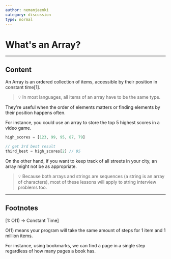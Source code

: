 ```yaml
---
author: nemanjaenki
category: discussion
type: normal
---
```


# What's an Array?

---
## Content

An Array is an ordered collection of items, accessible by their position in constant time[1].

> 💡 In most languages, all items of an array have to be the same type.

They're useful when the order of elements matters or finding elements by their position happens often.

For instance, you could use an array to store the top 5 highest scores in a video game. 

```js
high_scores = [123, 99, 95, 87, 79]

// get 3rd best result
third_best = high_scores[2] // 95
```

On the other hand, if you want to keep track of all streets in your city, an array might not be as appropriate.

> 💡 Because both arrays and strings are sequences (a string is an array of characters), most of these lessons will apply to string interview problems too.

---
## Footnotes

[1: O(1) → Constant Time]

O(1) means your program will take the same amount of steps for 1 item and 1 million items.

For instance, using bookmarks, we can find a page in a single step regardless of how many pages a book has.
